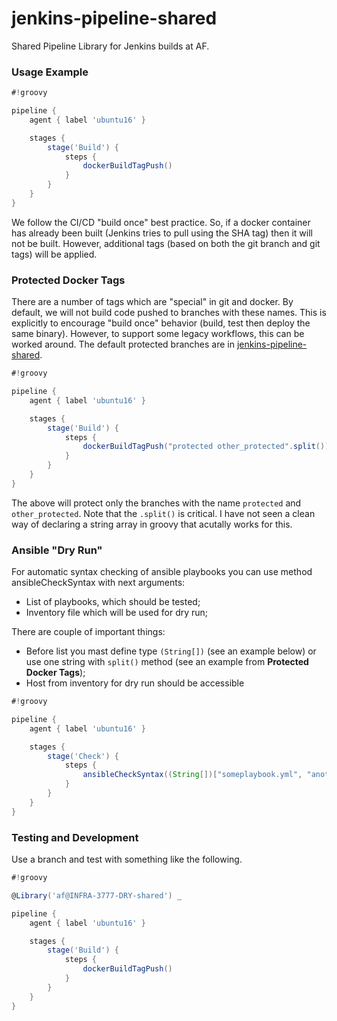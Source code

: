 # jenkins-pipeline-shared

Shared Pipeline Library for Jenkins builds at AF.

### Usage Example

```groovy
#!groovy

pipeline {
    agent { label 'ubuntu16' }

    stages {
        stage('Build') {
            steps {
                dockerBuildTagPush()
            }
        }
    }
}
```

We follow the CI/CD "build once" best practice.
So, if a docker container has already been built
(Jenkins tries to pull using the SHA tag)
then it will not be built.
However, additional tags (based on both the git branch and git tags) will be applied.

### Protected Docker Tags

There are a number of tags which are "special" in git and docker.
By default, we will not build code pushed to branches with these names.
This is explicitly to encourage "build once" behavior
(build, test then deploy the same binary).
However, to support some legacy workflows, this can be worked around.
The default protected branches are in
[jenkins-pipeline-shared](https://github.com/AnchorFree/jenkins-pipeline-shared/blob/master/vars/dockerBuildTagPush.groovy#L3).

```groovy
#!groovy

pipeline {
    agent { label 'ubuntu16' }

    stages {
        stage('Build') {
            steps {
                dockerBuildTagPush("protected other_protected".split())
            }
        }
    }
}
```

The above will protect only the branches with the name `protected` and `other_protected`.
Note that the `.split()` is critical.
I have not seen a clean way of declaring a string array in groovy that acutally works for this.

### Ansible "Dry Run"

For automatic syntax checking of ansible playbooks you can use method ansibleCheckSyntax with next arguments:
- List of playbooks, which should be tested;
- Inventory file which will be used for dry run;

There are couple of important things:
- Before list you mast define type `(String[])` (see an example below) or use one string with `split()` method (see an example from **Protected Docker Tags**);
- Host from inventory for dry run should be accessible

```groovy
#!groovy

pipeline {
    agent { label 'ubuntu16' }

    stages {
        stage('Check') {
            steps {
                ansibleCheckSyntax((String[])["someplaybook.yml", "anotherplaybook.yml"], "inventory-dry")
            }
        }
    }
}
```

### Testing and Development

Use a branch and test with something like the following.

```groovy
#!groovy

@Library('af@INFRA-3777-DRY-shared') _

pipeline {
    agent { label 'ubuntu16' }

    stages {
        stage('Build') {
            steps {
                dockerBuildTagPush()
            }
        }
    }
}


```
